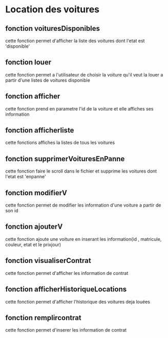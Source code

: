 # Location des voitures
## fonction voituresDisponibles
cette fonction permet d'afficher la liste des voitures dont l'etat est 'disponible'
## fonction louer
cette fonction permet a l'utilisateur de choisir la voiture qu'il veut la louer a partir d'une listes de voitures disponible  
## fonction afficher 
cette fonction prend en parametre l'id de la voiture et elle affiches ses information 
## fonction afficherliste
cette fonctions affiches la listes de tous les voitures 
## fonction supprimerVoituresEnPanne
cette fonction faire le scroll dans le fichier et supprime les voitures dont l'etat est 'enpanne'
## fonction modifierV
cette fonction permet de modifier les information d'une voiture a partir de son id 
## fonction ajouterV
cette fonction ajoute une voiture en inserant les information(id , matricule, couleur, etat et le prixjour)
## fonction visualiserContrat
cette fonction permet d'afficher les information de contrat 
## fonction afficherHistoriqueLocations
cette fonction permet d'afficher l'historique des voitures deja louées 
## fonction remplircontrat
cette fonction permet d'inserer les information de contrat 
